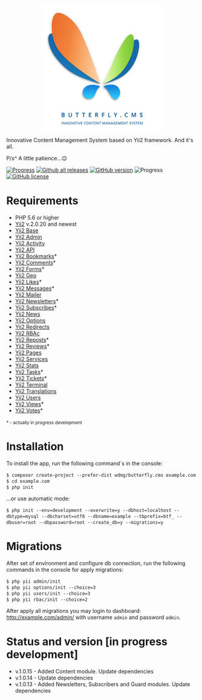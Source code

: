 <p align="center">
    <a href="https://butterflycms.com/" target="_blank">
        <img src="./docs/images/logotype.png" width="320" alt="Butterfly.CMS" />
    </a>
</p>

Innovative Content Management System based on Yii2 framework. And it's all.

P/s^ A little patience...😉

[![Progress](https://img.shields.io/badge/required-Yii2_v2.0.13-blue.svg)](https://packagist.org/packages/yiisoft/yii2) [![Github all releases](https://img.shields.io/github/downloads/wdmg/butterfly.cms/total.svg)](https://GitHub.com/wdmg/butterfly.cms/releases/) [![GitHub version](https://badge.fury.io/gh/wdmg%2Fbutterfly.cms.svg)](https://github.com/wdmg/butterfly.cms) ![Progress](https://img.shields.io/badge/progress-in_development-red.svg) [![GitHub license](https://img.shields.io/github/license/wdmg/butterfly.cms.svg)](https://github.com/wdmg/butterfly.cms/blob/master/LICENSE)

# Requirements 
* PHP 5.6 or higher
* [Yii2](hhttps://github.com/yiisoft/yii2) v.2.0.20 and newest
* [Yii2 Base](https://github.com/wdmg/yii2-base)
* [Yii2 Admin](https://github.com/wdmg/yii2-admin)
* [Yii2 Activity](https://github.com/wdmg/yii2-activity)
* [Yii2 API](https://github.com/wdmg/yii2-api)
* [Yii2 Bookmarks](https://github.com/wdmg/yii2-bookmarks)*
* [Yii2 Comments](https://github.com/wdmg/yii2-comments)*
* [Yii2 Forms](https://github.com/wdmg/yii2-forms)*
* [Yii2 Geo](https://github.com/wdmg/yii2-geo)
* [Yii2 Likes](https://github.com/wdmg/yii2-likes)*
* [Yii2 Messages](https://github.com/wdmg/yii2-messages)*
* [Yii2 Mailer](https://github.com/wdmg/yii2-mailer)
* [Yii2 Newsletters](https://github.com/wdmg/yii2-newsletters)*
* [Yii2 Subscribes](https://github.com/wdmg/yii2-subscribes)*
* [Yii2 News](https://github.com/wdmg/yii2-news)
* [Yii2 Options](https://github.com/wdmg/yii2-options)
* [Yii2 Redirects](https://github.com/wdmg/yii2-redirects)
* [Yii2 RBAc](https://github.com/wdmg/yii2-rbac)
* [Yii2 Reposts](https://github.com/wdmg/yii2-reposts)*
* [Yii2 Reviews](https://github.com/wdmg/yii2-reviews)*
* [Yii2 Pages](https://github.com/wdmg/yii2-pages)
* [Yii2 Services](https://github.com/wdmg/yii2-services)
* [Yii2 Stats](https://github.com/wdmg/yii2-stats)
* [Yii2 Tasks](https://github.com/wdmg/yii2-tasks)*
* [Yii2 Tickets](https://github.com/wdmg/yii2-tickets)*
* [Yii2 Terminal](https://github.com/wdmg/yii2-terminal)
* [Yii2 Translations](https://github.com/wdmg/yii2-translations)
* [Yii2 Users](https://github.com/wdmg/yii2-users)
* [Yii2 Views](https://github.com/wdmg/yii2-views)*
* [Yii2 Votes](https://github.com/wdmg/yii2-votes)*

<small>* - actually in progress development</small>

# Installation
To install the app, run the following command`s in the console:

    $ composer create-project --prefer-dist wdmg/butterfly.cms example.com
    $ cd example.com
    $ php init
    
...or use automatic mode:
    
    $ php init --env=development --overwrite=y --dbhost=localhost --dbtype=mysql --dbcharset=utf8 --dbname=example --tbprefix=btf_ --dbuser=root --dbpassword=root --create_db=y --migrations=y

# Migrations
After set of environment and configure db connection, run the following commands in the console for apply migrations:

    $ php yii admin/init
    $ php yii options/init --choice=3
    $ php yii users/init --choice=3
    $ php yii rbac/init --choice=2

After apply all migrations you may login to dashboard:
http://example.com/admin/ with username `admin` and password `admin`.

# Status and version [in progress development]
* v.1.0.15 - Added Content module. Update dependencies
* v.1.0.14 - Update dependencies
* v.1.0.13 - Added Newsletters, Subscribers and Guard modules. Update dependencies